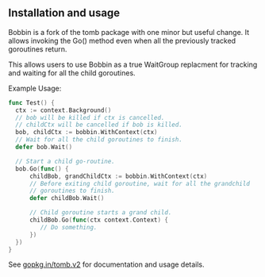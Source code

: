 Installation and usage
----------------------

Bobbin is a fork of the tomb package with one minor but useful change.
It allows invoking the Go() method even when all the previously tracked
goroutines return.

This allows users to use Bobbin as a true WaitGroup replacment for
tracking and waiting for all the child goroutines.

Example Usage:

```go
func Test() { 
  ctx := context.Background()
  // bob will be killed if ctx is cancelled.
  // childCtx will be cancelled if bob is killed.
  bob, childCtx := bobbin.WithContext(ctx) 
  // Wait for all the child goroutines to finish.
  defer bob.Wait()

  // Start a child go-routine.
  bob.Go(func() { 
      childBob, grandChildCtx := bobbin.WithContext(ctx)
      // Before exiting child goroutine, wait for all the grandchild
      // goroutines to finish.
      defer childBob.Wait()

      // Child goroutine starts a grand child. 
      childBob.Go(func(ctx context.Context) { 
         // Do something.  
      })
  })
}
```


See [gopkg.in/tomb.v2](https://gopkg.in/tomb.v2) for documentation and usage details.
